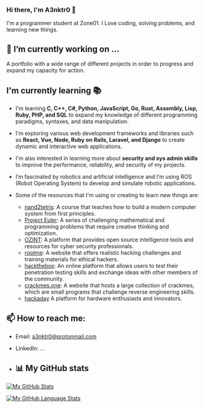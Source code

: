 ### Hi there, I'm A3nktr0 👋

I'm a programmer student at Zone01. I Love coding, solving problems, and learning new things.

## 🔭 I’m currently working on ...

A portfolio with a wide range of different projects in order to progress and expand my capacity for action.

## I'm currently learning 📚

- I'm learning **C, C++, C#, Python, JavaScript, Go, Rust, Assembly, Lisp, Ruby, PHP, and SQL** to expand my knowledge of different programming paradigms, syntaxes, and data manipulation.
- I'm exploring various web development frameworks and libraries such as **React, Vue, Node, Ruby on Rails, Laravel, and Django** to create dynamic and interactive web applications.
- I'm also interested in learning more about **security and sys admin skills** to improve the performance, reliability, and security of my projects.
- I’m fascinated by robotics and artificial intelligence and I’m using ROS (Robot Operating System) to develop and simulate robotic applications.
  
- Some of the resources that I'm using or creating to learn new things are:
  - [nand2tetris](https://www.nand2tetris.org/): A course that teaches how to build a modern computer system from first principles.
  - [Project Euler](https://projecteuler.net/): A series of challenging mathematical and programming problems that require creative thinking and optimization.
  - [OZINT](https://ozint.eu/): A platform that provides open source intelligence tools and resources for cyber security professionals.
  - [rootme](https://www.root-me.org/): A website that offers realistic hacking challenges and training materials for ethical hackers.
  - [hackthebox](https://www.hackthebox.com/): An online platform that allows users to test their penetration testing skills and exchange ideas with other members of the community.
  - [crackmes.one](https://crackmes.one/): A website that hosts a large collection of crackmes, which are small programs that challenge reverse engineering skills.
  - [hackaday](https://hackaday.io) A platform for hardware enthusiasts and innovators.


## 📫 How to reach me:

- Email: a3nktr0@protonmail.com
- LinkedIn: ...

- ## 📊 My GitHub stats

[![My GitHub Stats](https://github-readme-stats.vercel.app/api/?username=a3nktr0&count_private=true&theme=tokyonight&showicons=true)]()

[![My GitHub Language Stats](https://github-readme-stats.vercel.app/api/top-langs/?username=a3nktr0&langs_count=5&theme=tokyonight)]()
